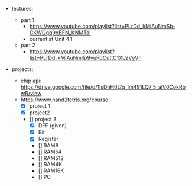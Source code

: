 - lectures:
	- part 1
		- https://www.youtube.com/playlist?list=PLrDd_kMiAuNmSb-CKWQqq9oBFN_KNMTaI
		- current at Unit 4.1
	- part 2
		- https://www.youtube.com/playlist?list=PLrDd_kMiAuNmllp9vuPqCuttC1XL9VyVh

- projects:
	- chip api: https://drive.google.com/file/d/1IsDnH0t7q_Im491LQ7_5_ajV0CokRbwR/view
	- https://www.nand2tetris.org/course
		- [x] project 1
		- [x] project2
		- [] project 3
			- [x] DFF (given)
			- [x] Bit
			- [x] Register
			- [] RAM8
			- [] RAM64
			- [] RAM512
			- [] RAM4K
			- [] RAM16K
			- [] PC

